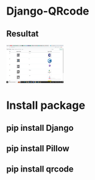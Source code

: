 # Django-QRcode

## Resultat

<img src="QR code.PNG" width="150" height="100">

# Install package 

## pip install Django

## pip install Pillow

## pip install qrcode

  


